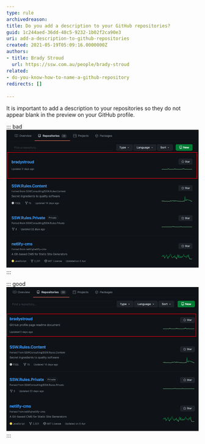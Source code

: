 ```yaml
---
type: rule
archivedreason: 
title: Do you add a description to your GitHub repositories?
guid: 1c244aed-36dd-48c5-9232-1b02f2ca90e3
uri: add-a-description-to-github-repositories
created: 2021-05-19T05:09:16.0000000Z
authors:
- title: Brady Stroud
  url: https://ssw.com.au/people/brady-stroud
related:
- do-you-know-how-to-name-a-github-repository
redirects: []

---
```


It is important to add a description to your repositories so they do not appear blank in the preview on your GitHub profile.

::: bad
![Figure: Repositorties with no description look bad](bad-no-description.png)
:::

::: good
![Figure: Repositorties with a description look good](good-nice-description.png)
:::

<!--endintro-->

